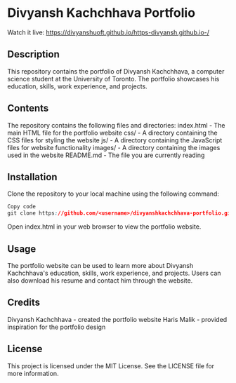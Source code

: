 # Divyansh Kachchhava Portfolio
Watch it live: https://divyanshuoft.github.io/https-divyansh.github.io-/
## Description
This repository contains the portfolio of Divyansh Kachchhava, a computer science student at the University of Toronto. The portfolio showcases his education, skills, work experience, and projects.
## Contents
The repository contains the following files and directories:
index.html - The main HTML file for the portfolio website
css/ - A directory containing the CSS files for styling the website
js/ - A directory containing the JavaScript files for website functionality
images/ - A directory containing the images used in the website
README.md - The file you are currently reading
## Installation
Clone the repository to your local machine using the following command:
``` css
Copy code
git clone https://github.com/<username>/divyanshkachchhava-portfolio.git
```
Open index.html in your web browser to view the portfolio website.
## Usage
The portfolio website can be used to learn more about Divyansh Kachchhava's education, skills, work experience, and projects. Users can also download his resume and contact him through the website.

## Credits
Divyansh Kachchhava - created the portfolio website
Haris Malik - provided inspiration for the portfolio design
## License
This project is licensed under the MIT License. See the LICENSE file for more information.
